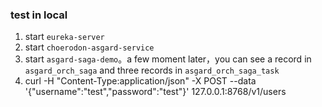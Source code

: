 ### test in local
1. start `eureka-server`
2. start `choerodon-asgard-service`
3. start `asgard-saga-demo`。a few moment later，you can see a record in `asgard_orch_saga` and three records in `asgard_orch_saga_task`
4. curl -H "Content-Type:application/json" -X POST --data '{"username":"test","password":"test"}' 127.0.0.1:8768/v1/users

